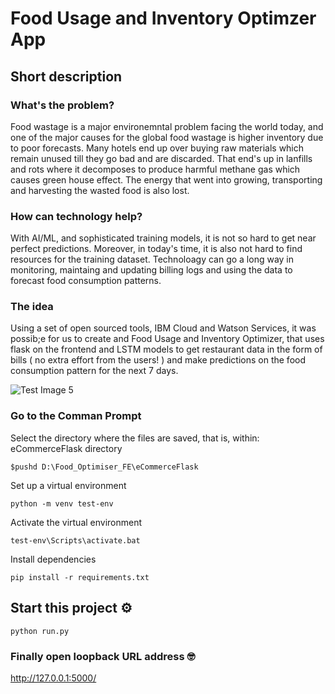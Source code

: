 # Food Usage and Inventory Optimzer App

## Short description

### What's the problem?
Food wastage is a major environemntal problem facing the world today, and one of the major causes for the global food wastage is higher inventory due to poor forecasts. Many hotels end up over buying raw materials which remain unused till they go bad and are discarded. That end's up in lanfills and rots where it decomposes to produce harmful methane gas which causes green house effect. The energy that went into growing, transporting and harvesting the wasted food is also lost. 

### How can technology help?
With AI/ML, and sophisticated training models, it is not so hard to get near perfect predictions. Moreover, in today's time, it is also not hard to find resources for the training dataset. Technoloagy can go a long way in monitoring, maintaing and updating billing logs and using the data to forecast food consumption patterns.

### The idea
Using a set of open sourced tools, IBM Cloud and Watson Services, it was possib;e for us to create and Food Usage and Inventory Optimizer, that uses flask on the frontend and LSTM models to get restaurant data in the form of bills ( no extra effort from the users! ) and make predictions on the food consumption pattern for the next 7 days.

![Test Image 5](https://github.com/Ishika11/WitAce--Food-Optimization/blob/main/diag.PNG)

 ### Go to the Comman Prompt
 Select the directory where the files are saved, that is, within: eCommerceFlask directory
 ```
 $pushd D:\Food_Optimiser_FE\eCommerceFlask
 ```

Set up a virtual environment
```
python -m venv test-env
```

Activate the virtual environment
```
test-env\Scripts\activate.bat
```
Install dependencies
```
pip install -r requirements.txt
```

## Start this project ⚙️

```
python run.py
```

### Finally open loopback URL address  🤓

http://127.0.0.1:5000/

